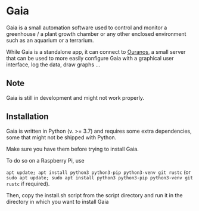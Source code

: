 Gaia
====

Gaia is a small automation software used to control and monitor a greenhouse / 
a plant growth chamber or any other enclosed environment such as an aquarium or
a terrarium.

While Gaia is a standalone app, it can connect to 
[Ouranos](https://gitlab.com/eupla/ouranos.git), a small server that can be used
to more easily configure Gaia with a graphical user interface, log the data, draw
graphs ...

Note
----

Gaia is still in development and might not work properly.

Installation
------------

Gaia is written in Python (v. >= 3.7) and requires some extra dependencies,
some that might not be shipped with Python.

Make sure you have them before trying to install Gaia.

To do so on a Raspberry Pi, use

``apt update; apt install python3 python3-pip python3-venv git rustc`` (or 
``sudo apt update; sudo apt install python3 python3-pip python3-venv git rustc`` 
if required).

Then, copy the install.sh script from the script directory and 
run it in the directory in which you want to install Gaia
